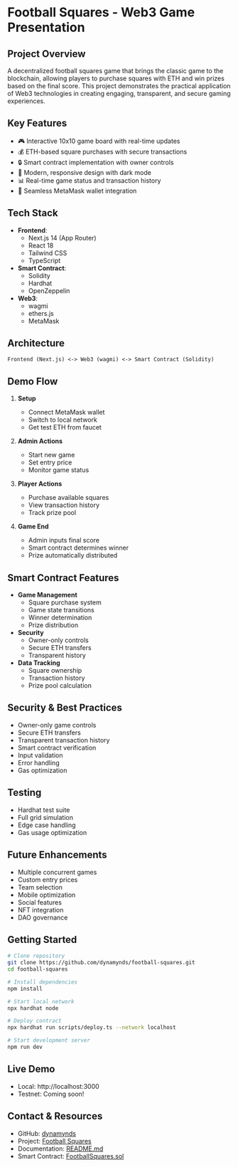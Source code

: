 # Football Squares - Web3 Game Presentation

## Project Overview
A decentralized football squares game that brings the classic game to the blockchain, allowing players to purchase squares with ETH and win prizes based on the final score. This project demonstrates the practical application of Web3 technologies in creating engaging, transparent, and secure gaming experiences.

## Key Features
- 🎮 Interactive 10x10 game board with real-time updates
- 💰 ETH-based square purchases with secure transactions
- 🔒 Smart contract implementation with owner controls
- 📱 Modern, responsive design with dark mode
- 📊 Real-time game status and transaction history
- 👤 Seamless MetaMask wallet integration

## Tech Stack
- **Frontend**: 
  - Next.js 14 (App Router)
  - React 18
  - Tailwind CSS
  - TypeScript
- **Smart Contract**: 
  - Solidity
  - Hardhat
  - OpenZeppelin
- **Web3**: 
  - wagmi
  - ethers.js
  - MetaMask

## Architecture
```
Frontend (Next.js) <-> Web3 (wagmi) <-> Smart Contract (Solidity)
```

## Demo Flow
1. **Setup**
   - Connect MetaMask wallet
   - Switch to local network
   - Get test ETH from faucet

2. **Admin Actions**
   - Start new game
   - Set entry price
   - Monitor game status

3. **Player Actions**
   - Purchase available squares
   - View transaction history
   - Track prize pool

4. **Game End**
   - Admin inputs final score
   - Smart contract determines winner
   - Prize automatically distributed

## Smart Contract Features
- **Game Management**
  - Square purchase system
  - Game state transitions
  - Winner determination
  - Prize distribution
- **Security**
  - Owner-only controls
  - Secure ETH transfers
  - Transparent history
- **Data Tracking**
  - Square ownership
  - Transaction history
  - Prize pool calculation

## Security & Best Practices
- Owner-only game controls
- Secure ETH transfers
- Transparent transaction history
- Smart contract verification
- Input validation
- Error handling
- Gas optimization

## Testing
- Hardhat test suite
- Full grid simulation
- Edge case handling
- Gas usage optimization

## Future Enhancements
- Multiple concurrent games
- Custom entry prices
- Team selection
- Mobile optimization
- Social features
- NFT integration
- DAO governance

## Getting Started
```bash
# Clone repository
git clone https://github.com/dynamynds/football-squares.git
cd football-squares

# Install dependencies
npm install

# Start local network
npx hardhat node

# Deploy contract
npx hardhat run scripts/deploy.ts --network localhost

# Start development server
npm run dev
```

## Live Demo
- Local: http://localhost:3000
- Testnet: Coming soon!

## Contact & Resources
- GitHub: [dynamynds](https://github.com/dynamynds)
- Project: [Football Squares](https://github.com/dynamynds/football-squares)
- Documentation: [README.md](README.md)
- Smart Contract: [FootballSquares.sol](contracts/FootballSquares.sol) 